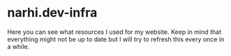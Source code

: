 # narhi.dev-infra

Here you can see what resources I used for my website. Keep in mind that everything might not be up to date but I will try to refresh this every once in a while.
